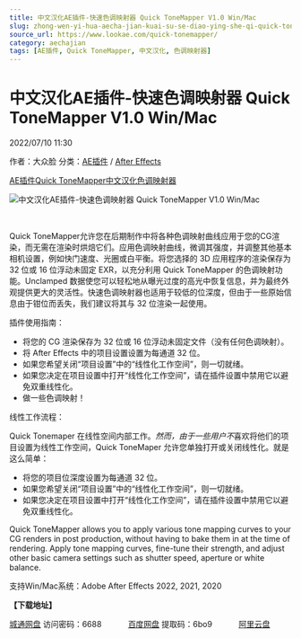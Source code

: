 ```yaml
---
title: 中文汉化AE插件-快速色调映射器 Quick ToneMapper V1.0 Win/Mac
slug: zhong-wen-yi-hua-aecha-jian-kuai-su-se-diao-ying-she-qi-quick-tonemapper-v1-0-win-mac
source_url: https://www.lookae.com/quick-tonemapper/
category: aechajian
tags: [AE插件, Quick ToneMapper, 中文汉化, 色调映射器]
---
```

# 中文汉化AE插件-快速色调映射器 Quick ToneMapper V1.0 Win/Mac

2022/07/10 11:30

作者：大众脸
分类：[AE插件](https://www.lookae.com/after-effects/aechajian/) / [After Effects](https://www.lookae.com/after-effects/)

[AE插件](https://www.lookae.com/tag/ae%e6%8f%92%e4%bb%b6/)[Quick ToneMapper](https://www.lookae.com/tag/quick-tonemapper/)[中文汉化](https://www.lookae.com/tag/%e4%b8%ad%e6%96%87%e6%b1%89%e5%8c%96/)[色调映射器](https://www.lookae.com/tag/%e8%89%b2%e8%b0%83%e6%98%a0%e5%b0%84%e5%99%a8/)

![中文汉化AE插件-快速色调映射器 Quick ToneMapper V1.0 Win/Mac](https://www.lookae.com/wp-content/uploads/2022/07/Quick-ToneMapper.jpg "中文汉化AE插件-快速色调映射器 Quick ToneMapper V1.0 Win/Mac-LookAE.com")

[﻿﻿﻿](https://cloud.video.taobao.com//play/u/705956171/p/1/e/6/t/1/367310744041.mp4)

Quick ToneMapper允许您在后期制作中将各种色调映射曲线应用于您的CG渲染，而无需在渲染时烘焙它们。应用色调映射曲线，微调其强度，并调整其他基本相机设置，例如快门速度、光圈或白平衡。将您选择的 3D 应用程序的渲染保存为 32 位或 16 位浮动未固定 EXR，以充分利用 Quick ToneMapper 的色调映射功能。Unclamped 数据使您可以轻松地从曝光过度的高光中恢复信息，并为最终外观提供更大的灵活性。快速色调映射器也适用于较低的位深度，但由于一些原始信息由于钳位而丢失，我们建议将其与 32 位渲染一起使用。

插件使用指南：

* 将您的 CG 渲染保存为 32 位或 16 位浮动未固定文件（没有任何色调映射）。
* 将 After Effects 中的项目设置设置为每通道 32 位。
* 如果您希望关闭“项目设置”中的“线性化工作空间”，则一切就绪。
* 如果您决定在项目设置中打开“线性化工作空间”，请在插件设置中禁用它以避免双重线性化。
* 做一些色调映射！

线性工作流程：

Quick Tonemaper 在线性空间内部工作。*然而，由于一些用户不*喜欢将他们的项目设置为线性工作空间，Quick ToneMaper 允许您单独打开或关闭线性化。就是这么简单：

* 将您的项目位深度设置为每通道 32 位。
* 如果您希望关闭“项目设置”中的“线性化工作空间”，则一切就绪。
* 如果您决定在项目设置中打开“线性化工作空间”，请在插件设置中禁用它以避免双重线性化。

Quick ToneMapper allows you to apply various tone mapping curves to your CG renders in post production, without having to bake them in at the time of rendering. Apply tone mapping curves, fine-tune their strength, and adjust other basic camera settings such as shutter speed, aperture or white balance.

支持Win/Mac系统：Adobe After Effects 2022, 2021, 2020

**【下载地址】**

[城通网盘](https://url70.ctfile.com/f/2827370-611538531-4b77c4?p=4431) 访问密码：6688            [百度网盘](https://pan.baidu.com/s/1XG4O8l4aUtvwFnhkyYUhUQ?pwd=6bo9) 提取码：6bo9            [阿里云盘](https://www.aliyundrive.com/s/5g3seWNDf2a)

